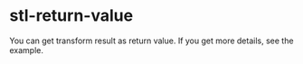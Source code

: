 # stl-return-value
You can get transform result as return value.
If you get more details, see the example.
